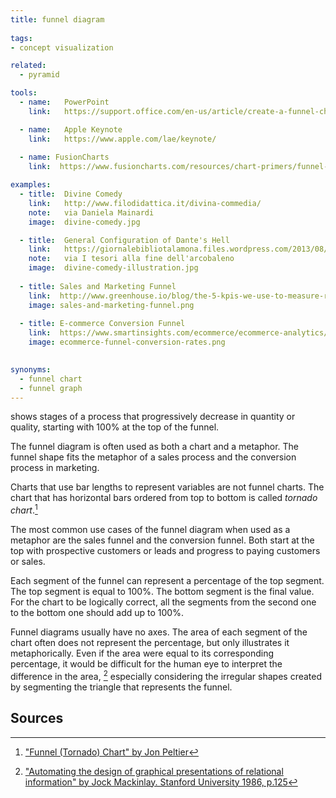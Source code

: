 ```yaml
---
title: funnel diagram
  
tags:
- concept visualization

related:
  - pyramid

tools:
  - name:   PowerPoint
    link:   https://support.office.com/en-us/article/create-a-funnel-chart-ba21bcba-f325-4d9f-93df-97074589a70e

  - name:   Apple Keynote
    link:   https://www.apple.com/lae/keynote/
  
  - name: FusionCharts
    link:  https://www.fusioncharts.com/resources/chart-primers/funnel-chart

examples:
  - title:  Divine Comedy
    link:   http://www.filodidattica.it/divina-commedia/
    note:   via Daniela Mainardi
    image:  divine-comedy.jpg

  - title:  General Configuration of Dante's Hell
    link:   https://giornalebibliotalamona.files.wordpress.com/2013/08/inferno-b3cda9ce-63ad-4049-b0de-82e4d075107e.jpg
    note:   via I tesori alla fine dell'arcobaleno
    image:  divine-comedy-illustration.jpg
  
  - title: Sales and Marketing Funnel
    link:  http://www.greenhouse.io/blog/the-5-kpis-we-use-to-measure-recruiting-success-at-greenhouse-intro
    image: sales-and-marketing-funnel.png
  
  - title: E-commerce Conversion Funnel
    link:  https://www.smartinsights.com/ecommerce/ecommerce-analytics/ecommerce-funnel-conversion-rates/
    image: ecommerce-funnel-conversion-rates.png
  

synonyms:
  - funnel chart
  - funnel graph
---
```


shows stages of a process that progressively decrease in quantity or quality, starting with 100% at the top of the funnel. 

<!--more-->
The funnel diagram is often used as both a chart and a metaphor. The funnel shape fits the metaphor of a sales process and the conversion process in marketing. 

Charts that use bar lengths to represent variables are not funnel charts. The chart that has horizontal bars ordered from top to bottom is called *tornado chart*.[^peltier]

The most common use cases of the funnel diagram when used as a metaphor are the sales funnel and the conversion funnel. Both start at the top with prospective customers or leads and progress to paying customers or sales.


Each segment of the funnel can represent a percentage of the top segment. The top segment is equal to 100%. The bottom segment is the final value. For the chart to be logically correct, all the segments from the second one to the bottom one should add up to 100%.

Funnel diagrams usually have no axes. The area of each segment of the chart often does not represent the percentage, but only illustrates it metaphorically. Even if the area were equal to its corresponding percentage, it would be difficult for the human eye to interpret the difference in the area, [^mackinlay] especially considering the irregular shapes created by segmenting the triangle that represents the funnel.

## Sources
[^peltier]: ["Funnel (Tornado) Chart" by Jon Peltier](https://peltiertech.com/funnel-tornado-chart/) 
[^mackinlay]:  ["Automating the design of graphical presentations of relational information" by Jock Mackinlay. Stanford University 1986, p.125](https://research.tableau.com/sites/default/files/p110-mackinlay.pdf)
